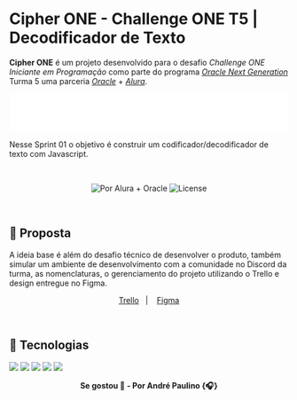 # Cipher ONE - Challenge ONE T5 | Decodificador de Texto


**Cipher ONE** é um projeto desenvolvido para o desafio *Challenge ONE Iniciante em Programação* como parte do programa [*Oracle Next Generation*](https://www.oracle.com/br/education/oracle-next-education/) Turma 5 uma parceria [*Oracle*](https://www.oracle.com/br/) + [*Alura*](https://www.alura.com.br/).

<p align="center">
  <img alt="Alura + Oracle" src="./.github/logo_oracleAlura_branca.svg">
</p>

Nesse Sprint 01 o objetivo é construir um codificador/decodificador de texto com Javascript.



<br>

<p align="center">
  <img alt="Por Alura + Oracle" src="https://img.shields.io/static/v1?label=Original&message=Alura-Oracle&color=white&labelColor=8257E5">
  <img alt="License" src="https://img.shields.io/github/license/andrepaulino/cipher_one?label=License">
</p>

<br>

## 📒 Proposta
A ideia base é além do desafio técnico de desenvolver o produto, também simular um ambiente de desenvolvimento com a comunidade no Discord da turma, as nomenclaturas, o gerenciamento do projeto utilizando o Trello e design entregue no Figma.

<p align="center">
  <a href="https://trello.com/b/EmUFmjCv/decodificador-de-texto-alura-challenges-oracle-one">Trello</a>&nbsp;&nbsp;&nbsp;|&nbsp;&nbsp;&nbsp;
  <a href="https://www.figma.com/file/tvFEYhVfZTjdJ5P24RGV21/Alura-Challenge---Desafio-1---L%C3%B3gica?node-id=16%3A802">Figma</a>
</p>

<br>

## 🚀 Tecnologias
<img src="https://img.shields.io/badge/HTML5-E34F26?style=for-the-badge&logo=html5&logoColor=white"/>
<img src="https://img.shields.io/badge/JavaScript-323330?style=for-the-badge&logo=javascript&logoColor=F7DF1E"/>
<img src="https://img.shields.io/badge/CSS3-1572B6?style=for-the-badge&logo=css3&logoColor=white"/>
<img src="https://img.shields.io/badge/Figma-F24E1E?style=for-the-badge&logo=figma&logoColor=white"/>
<img src="https://img.shields.io/badge/Trello-0052CC?style=for-the-badge&logo=trello&logoColor=white"/>

<br>

<p align="center"><b>
Se gostou 🌟 - Por André Paulino {🎧}
</b></p>
